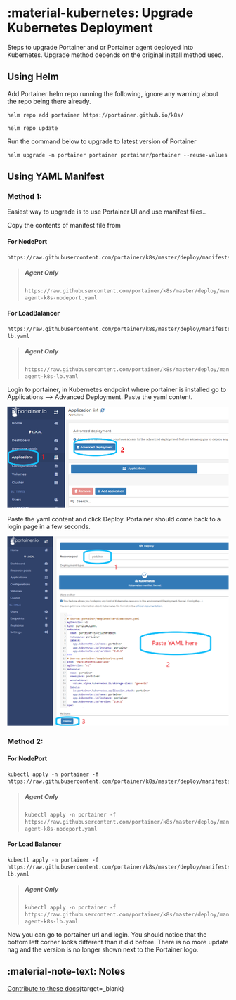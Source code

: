 # :material-kubernetes: Upgrade Kubernetes Deployment

Steps to upgrade Portainer and or Portainer agent deployed into Kubernetes. Upgrade method depends on the original install method used.

## Using Helm
Add Portainer helm repo running the following, ignore any warning about the repo being there already.
```shell
helm repo add portainer https://portainer.github.io/k8s/
```
```shell
helm repo update
```

Run the command below to upgrade to latest version of Portainer
```shell
helm upgrade -n portainer portainer portainer/portainer --reuse-values
```

## Using YAML Manifest

### Method 1:
Easiest way to upgrade is to use Portainer UI and use manifest files..

Copy the contents of manifest file from

#### For NodePort

```shell
https://raw.githubusercontent.com/portainer/k8s/master/deploy/manifests/portainer/portainer.yaml
```

> ##### Agent Only
>     https://raw.githubusercontent.com/portainer/k8s/master/deploy/manifests/agent/portainer-agent-k8s-nodeport.yaml

#### For LoadBalancer
```shell
https://raw.githubusercontent.com/portainer/k8s/master/deploy/manifests/portainer/portainer-lb.yaml
```

> ##### Agent Only
>     https://raw.githubusercontent.com/portainer/k8s/master/deploy/manifests/agent/portainer-agent-k8s-lb.yaml

Login to portainer, in Kubernetes endpoint where portainer is installed go to Applications --> Advanced Deployment. Paste the yaml content.

![alt Manifest Deployment](assets/k8s-manifest-nodeport.png "Manifest Deployment")


Paste the yaml content and click Deploy.
Portainer should come back to a login page in a few seconds.


![alt Manifest Deployment](assets/k8s-manifest-deploy.png "Manifest Deployment")

### Method 2:

#### For NodePort
```shell
kubectl apply -n portainer -f https://raw.githubusercontent.com/portainer/k8s/master/deploy/manifests/portainer/portainer.yaml
```
> ##### Agent Only
>     kubectl apply -n portainer -f https://raw.githubusercontent.com/portainer/k8s/master/deploy/manifests/agent/portainer-agent-k8s-nodeport.yaml


#### For Load Balancer

```shell
kubectl apply -n portainer -f https://raw.githubusercontent.com/portainer/k8s/master/deploy/manifests/portainer/portainer-lb.yaml
```

> ##### Agent Only
>     kubectl apply -n portainer -f https://raw.githubusercontent.com/portainer/k8s/master/deploy/manifests/agent/portainer-agent-k8s-lb.yaml

Now you can go to portainer url and login. You should notice that the bottom left corner looks different than it did before. There is no more update nag and the version is no longer shown next to the Portainer logo.

## :material-note-text: Notes
[Contribute to these docs](https://github.com/portainer/portainer-docs/blob/master/contributing.md){target=_blank}

